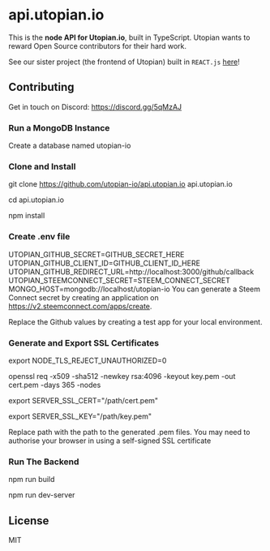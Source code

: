 # api.utopian.io
This is the **node API for Utopian.io**, built in TypeScript.
Utopian wants to reward Open Source contributors for their hard work.

See our sister project (the frontend of Utopian) built in `REACT.js` [here](https://github.com/utopian-io/utopian.io)!

## Contributing
Get in touch on Discord: https://discord.gg/5qMzAJ

### Run a MongoDB Instance
Create a database named utopian-io

### Clone and Install
git clone https://github.com/utopian-io/api.utopian.io api.utopian.io

cd api.utopian.io

npm install

### Create .env file
UTOPIAN_GITHUB_SECRET=GITHUB_SECRET_HERE
UTOPIAN_GITHUB_CLIENT_ID=GITHUB_CLIENT_ID_HERE
UTOPIAN_GITHUB_REDIRECT_URL=http://localhost:3000/github/callback
UTOPIAN_STEEMCONNECT_SECRET=STEEM_CONNECT_SECRET
MONGO_HOST=mongodb://localhost/utopian-io
You can generate a Steem Connect secret by creating an application on https://v2.steemconnect.com/apps/create.

Replace the Github values by creating a test app for your local environment.

### Generate and Export SSL Certificates
export NODE_TLS_REJECT_UNAUTHORIZED=0

openssl req -x509 -sha512 -newkey rsa:4096 -keyout key.pem -out cert.pem -days 365 -nodes

export SERVER_SSL_CERT="/path/cert.pem"

export SERVER_SSL_KEY="/path/key.pem"

Replace path with the path to the generated .pem files.
You may need to authorise your browser in using a self-signed SSL certificate

### Run The Backend
npm run build

npm run dev-server

## License
MIT
